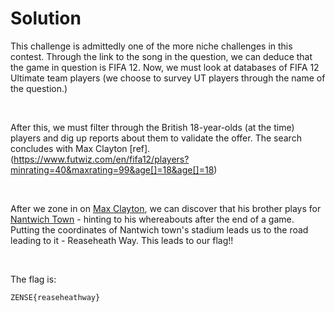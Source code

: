 # Solution

This challenge is admittedly one of the more niche challenges in this contest. Through the link to the song in the question, we can deduce that the game in question is FIFA 12. Now, we must look at databases of FIFA 12 Ultimate team players (we choose to survey UT players through the name of the question.)

<br />

After this, we must filter through the British 18-year-olds (at the time) players and dig up reports about them to validate the offer. The search concludes with Max Clayton [ref]. (https://www.futwiz.com/en/fifa12/players?minrating=40&maxrating=99&age[]=18&age[]=18)

<br />

After we zone in on [Max Clayton](https://en.wikipedia.org/wiki/Max_Clayton), we can discover that his brother plays for [Nantwich Town](https://en.wikipedia.org/wiki/Nantwich_Town_F.C.) - hinting to his whereabouts after the end of a game. Putting the coordinates of Nantwich town's stadium leads us to the road leading to it - Reaseheath Way. This leads to our flag!!

<br />

The flag is:

```
ZENSE{reaseheathway}
```
